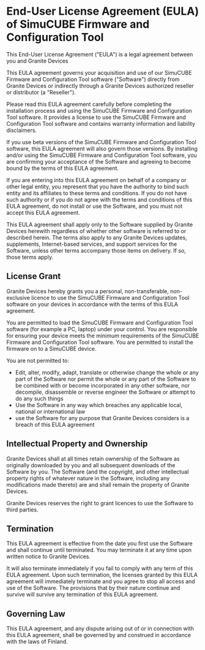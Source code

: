 
# End-User License Agreement (EULA) of SimuCUBE Firmware and Configuration Tool

This End-User License Agreement ("EULA") is a legal agreement between you and Granite Devices

This EULA agreement governs your acquisition and use of our SimuCUBE Firmware and Configuration Tool software ("Software") directly from Granite Devices or indirectly through a Granite Devices authorized reseller or distributor (a "Reseller").

Please read this EULA agreement carefully before completing the installation process and using the SimuCUBE Firmware and Configuration Tool software. It provides a license to use the SimuCUBE Firmware and Configuration Tool software and contains warranty information and liability disclaimers.

If you use beta versions of the SimuCUBE Firmware and Configuration Tool software, this EULA agreement will also govern those versions. By installing and/or using the SimuCUBE Firmware and Configuration Tool software, you are confirming your acceptance of the Software and agreeing to become bound by the terms of this EULA agreement.

If you are entering into this EULA agreement on behalf of a company or other legal entity, you represent that you have the authority to bind such entity and its affiliates to these terms and conditions. If you do not have such authority or if you do not agree with the terms and conditions of this EULA agreement, do not install or use the Software, and you must not accept this EULA agreement.

This EULA agreement shall apply only to the Software supplied by Granite Devices herewith regardless of whether other software is referred to or described herein. The terms also apply to any Granite Devices updates, supplements, Internet-based services, and support services for the Software, unless other terms accompany those items on delivery. If so, those terms apply.

## License Grant

Granite Devices hereby grants you a personal, non-transferable, non-exclusive licence to use the SimuCUBE Firmware and Configuration Tool software on your devices in accordance with the terms of this EULA agreement.

You are permitted to load the SimuCUBE Firmware and Configuration Tool software (for example a PC, laptop) under your control. You are responsible for ensuring your device meets the minimum requirements of the SimuCUBE Firmware and Configuration Tool software. You are permitted to install the firmware on to a SimuCUBE device.

You are not permitted to:

- Edit, alter, modify, adapt, translate or otherwise change the whole or any part of the Software nor permit the whole or any part of the Software to be combined with or become incorporated in any other software, nor decompile, disassemble or reverse engineer the Software or attempt to do any such things
- Use the Software in any way which breaches any applicable local, national or international law
- use the Software for any purpose that Granite Devices considers is a breach of this EULA agreement


## Intellectual Property and Ownership

Granite Devices shall at all times retain ownership of the Software as originally downloaded by you and all subsequent downloads of the Software by you. The Software (and the copyright, and other intellectual property rights of whatever nature in the Software, including any modifications made thereto) are and shall remain the property of Granite Devices.

Granite Devices reserves the right to grant licences to use the Software to third parties.

## Termination

This EULA agreement is effective from the date you first use the Software and shall continue until terminated. You may terminate it at any time upon written notice to Granite Devices.

It will also terminate immediately if you fail to comply with any term of this EULA agreement. Upon such termination, the licenses granted by this EULA agreement will immediately terminate and you agree to stop all access and use of the Software. The provisions that by their nature continue and survive will survive any termination of this EULA agreement.

## Governing Law

This EULA agreement, and any dispute arising out of or in connection with this EULA agreement, shall be governed by and construed in accordance with the laws of Finland.
